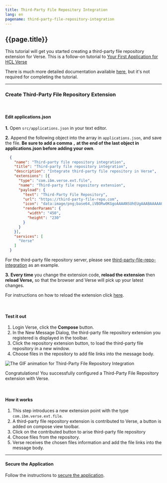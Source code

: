 ```yaml
---
title: Third-Party File Repository Integration
lang: en
pagename: third-party-file-repository-integration
---
```


## {{page.title}}

This tutorial will get you started creating a third-party file repository extension for Verse. This is a follow-on tutorial to [Your First Application for HCL Verse](../developers/#how-to-install)

There is much more detailed documentation available [here](../developers), but it's not required for completing the tutorial.


---

### Create Third-Party File Repository Extension

&nbsp;
&nbsp;

#### Edit applications.json  
__1.__ Open `src/applications.json` in your text editor.

__2.__ Append the following object into the array in `applications.json`, and save the file. __Be sure to add a comma `,` at the end of the last object in applications.json before adding your own__.

```json
  {
    "name": "Third-party file repository integration",
    "title": "Third-party file repository integration",
    "description": "Integrate third-party file repository in Verse",
    "extensions": [{
      "type": "com.ibm.verse.ext.file",
      "name": "Third-party file repository extension",
      "payload": {
        "text": "Third-Party File Repository",
        "url": "https://third-party-file-repo.com",
        "icon": "data:image/png;base64,iVBORw0KGgoAAAANSUhEUgAAABAAAAAQCAYAAAAf8/9hAAAABGdBTUEAALGPC/xhBQAAAAlwSFlzAAAOxAAADsQBlSsOGwAAAGpJREFUOE+1k4EKgDAIRC36b/3z6kLJFUpOejAYQ293si3MvFMREdHdCQQqoN73rKpTxlxMC4BLpBrBg95NxV74QQ1De/LFQVSD89YMQBgBmPUsQuoAjbYi/ovgb80ctN9BO0JbYOo73xAdbuoHJPh854UAAAAASUVORK5CYII=",
        "renderParams": {
          "width": "450",
          "height": "230"
        }
      }
    }],
    "services": [
      "Verse"
    ]
  }
```

For the third-party file repository server, please see [third-party-file-repo-integration](https://github.com/ibmverse/third-party-file-repo-integration) as an example.

__3.__ __Every time__ you change the extension code, __reload the extension__ then __reload Verse,__ so that the browser and Verse will pick up your latest changes.

For instructions on how to reload the extension click [here](../developers/#installing-to-chrome).

&nbsp;
&nbsp;

#### Test it out
1. Login Verse, click the **Compose** button.
2. In the New Message Dialog, the third-party file repository extension you registered is displayed in the toolbar.
3. Click the repository extension button, to load the third-party file repository in a new window.
4. Choose files in the repository to add file links into the message body.

![The GIF animation for Third-Party File Repository Integration](gifs/third_party_file_repository_integration.gif)

Congratulations! You successfully configured a Third-Party File Repository extension with Verse.

&nbsp;
&nbsp;

#### How it works

1. This step introduces a new extension point with the type `com.ibm.verse.ext.file`.
1. A third-party file repository extension is contributed to Verse, a button is added on compose view toolbar.
1. Click on the contributed button to arise third-party file repository
1. Choose files from the repository.
1. Verse receives the chosen files information and add the file links into the message body.

---

#### Secure the Application

Follow the instructions to [secure the application](../developers/#secure-the-application).
